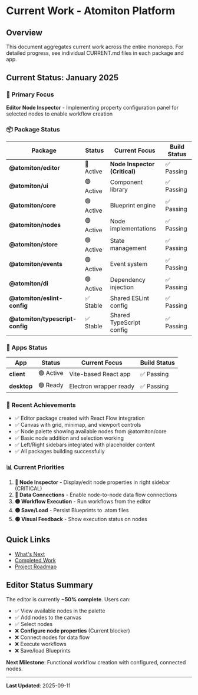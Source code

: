 # Current Work - Atomiton Platform

## Overview

This document aggregates current work across the entire monorepo. For detailed progress, see individual CURRENT.md files in each package and app.

## Current Status: January 2025

### 🎯 Primary Focus

**Editor Node Inspector** - Implementing property configuration panel for selected nodes to enable workflow creation

### 📦 Package Status

| Package                         | Status    | Current Focus                 | Build Status |
| ------------------------------- | --------- | ----------------------------- | ------------ |
| **@atomiton/editor**            | 🔴 Active | **Node Inspector (Critical)** | ✅ Passing   |
| **@atomiton/ui**                | 🟢 Active | Component library             | ✅ Passing   |
| **@atomiton/core**              | 🟢 Active | Blueprint engine              | ✅ Passing   |
| **@atomiton/nodes**             | 🟢 Active | Node implementations          | ✅ Passing   |
| **@atomiton/store**             | 🟢 Active | State management              | ✅ Passing   |
| **@atomiton/events**            | 🟢 Active | Event system                  | ✅ Passing   |
| **@atomiton/di**                | 🟢 Active | Dependency injection          | ✅ Passing   |
| **@atomiton/eslint-config**     | ✅ Stable | Shared ESLint config          | ✅ Passing   |
| **@atomiton/typescript-config** | ✅ Stable | Shared TypeScript config      | ✅ Passing   |

### 📱 Apps Status

| App         | Status    | Current Focus          | Build Status |
| ----------- | --------- | ---------------------- | ------------ |
| **client**  | 🟢 Active | Vite-based React app   | ✅ Passing   |
| **desktop** | 🟢 Ready  | Electron wrapper ready | ✅ Passing   |

### 🚀 Recent Achievements

- ✅ Editor package created with React Flow integration
- ✅ Canvas with grid, minimap, and viewport controls
- ✅ Node palette showing available nodes from @atomiton/core
- ✅ Basic node addition and selection working
- ✅ Left/Right sidebars integrated with placeholder content
- ✅ All packages building successfully

### 📊 Current Priorities

1. **🔴 Node Inspector** - Display/edit node properties in right sidebar (CRITICAL)
2. **🔴 Data Connections** - Enable node-to-node data flow connections
3. **🟡 Workflow Execution** - Run workflows from the editor
4. **🟡 Save/Load** - Persist Blueprints to .atom files
5. **🟢 Visual Feedback** - Show execution status on nodes

## Quick Links

- [What's Next](./NEXT.md)
- [Completed Work](./COMPLETED.md)
- [Project Roadmap](./docs/project/ROADMAP.md)

## Editor Status Summary

The editor is currently **~50% complete**. Users can:

- ✅ View available nodes in the palette
- ✅ Add nodes to the canvas
- ✅ Select nodes
- ❌ **Configure node properties** (Current blocker)
- ❌ Connect nodes for data flow
- ❌ Execute workflows
- ❌ Save/load Blueprints

**Next Milestone**: Functional workflow creation with configured, connected nodes.

---

**Last Updated**: 2025-09-11

